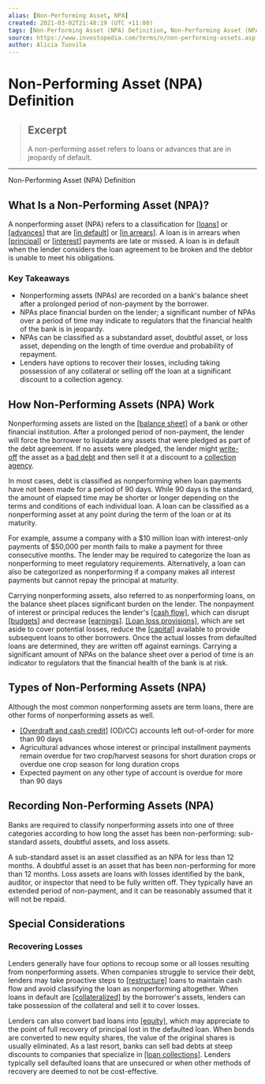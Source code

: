 ```yaml
---
alias: [Non-Performing Asset, NPA]
created: 2021-03-02T21:48:19 (UTC +11:00)
tags: [Non-Performing Asset (NPA) Definition, Non-Performing Asset (NPA) Definition]
source: https://www.investopedia.com/terms/n/non-performing-assets.asp
author: Alicia Tuovila
---
```


# Non-Performing Asset (NPA) Definition

> ## Excerpt
> A non-performing asset refers to loans or advances that are in jeopardy of default.

---

Non-Performing Asset (NPA) Definition
## What Is a Non-Performing Asset (NPA)?

A nonperforming asset (NPA) refers to a classification for [[loans]](https://www.investopedia.com/terms/l/loan.asp) or [[advances]](https://www.investopedia.com/terms/a/advance-funding.asp) that are [[in default]](https://www.investopedia.com/terms/d/default2.asp) or [[in arrears]](https://www.investopedia.com/terms/a/arrears.asp). A loan is in arrears when [[principal]](https://www.investopedia.com/terms/p/principal.asp) or [[interest]](https://www.investopedia.com/terms/i/interest.asp) payments are late or missed. A loan is in default when the lender considers the loan agreement to be broken and the debtor is unable to meet his obligations.

### Key Takeaways

-   Nonperforming assets (NPAs) are recorded on a bank's balance sheet after a prolonged period of non-payment by the borrower.
-   NPAs place financial burden on the lender; a significant number of NPAs over a period of time may indicate to regulators that the financial health of the bank is in jeopardy.
-   NPAs can be classified as a substandard asset, doubtful asset, or loss asset, depending on the length of time overdue and probability of repayment.
-   Lenders have options to recover their losses, including taking possession of any collateral or selling off the loan at a significant discount to a collection agency.

## How Non-Performing Assets (NPA) Work

Nonperforming assets are listed on the [[balance sheet]](https://www.investopedia.com/terms/b/balancesheet.asp) of a bank or other financial institution. After a prolonged period of non-payment, the lender will force the borrower to liquidate any assets that were pledged as part of the debt agreement. If no assets were pledged, the lender might [write-off](https://www.investopedia.com/terms/w/write-off.asp) the asset as a [bad debt](https://www.investopedia.com/terms/b/baddebt.asp) and then sell it at a discount to a [collection agency](https://www.investopedia.com/terms/c/collectionagency.asp).

In most cases, debt is classified as nonperforming when loan payments have not been made for a period of 90 days. While 90 days is the standard, the amount of elapsed time may be shorter or longer depending on the terms and conditions of each individual loan. A loan can be classified as a nonperforming asset at any point during the term of the loan or at its maturity.

For example, assume a company with a $10 million loan with interest-only payments of $50,000 per month fails to make a payment for three consecutive months. The lender may be required to categorize the loan as nonperforming to meet regulatory requirements. Alternatively, a loan can also be categorized as nonperforming if a company makes all interest payments but cannot repay the principal at maturity.

Carrying nonperforming assets, also referred to as nonperforming loans, on the balance sheet places significant burden on the lender. The nonpayment of interest or principal reduces the lender's [[cash flow]](https://www.investopedia.com/terms/c/cashflow.asp), which can disrupt [[budgets]](https://www.investopedia.com/terms/b/budget.asp) and decrease [[earnings]](https://www.investopedia.com/terms/e/earnings.asp). [[Loan loss provisions]](https://www.investopedia.com/terms/l/loanlossprovision.asp), which are set aside to cover potential losses, reduce the [[capital]](https://www.investopedia.com/terms/c/capital.asp) available to provide subsequent loans to other borrowers. Once the actual losses from defaulted loans are determined, they are written off against earnings. Carrying a significant amount of NPAs on the balance sheet over a period of time is an indicator to regulators that the financial health of the bank is at risk.

## Types of Non-Performing Assets (NPA)

Although the most common nonperforming assets are term loans, there are other forms of nonperforming assets as well.

-   [[Overdraft and cash credit]](https://www.investopedia.com/ask/answers/110614/what-difference-between-overdraft-and-cash-credit.asp) (OD/CC) accounts left out-of-order for more than 90 days
-   Agricultural advances whose interest or principal installment payments remain overdue for two crop/harvest seasons for short duration crops or overdue one crop season for long duration crops
-   Expected payment on any other type of account is overdue for more than 90 days

## Recording Non-Performing Assets (NPA)

Banks are required to classify nonperforming assets into one of three categories according to how long the asset has been non-performing: sub-standard assets, doubtful assets, and loss assets.

A sub-standard asset is an asset classified as an NPA for less than 12 months. A doubtful asset is an asset that has been non-performing for more than 12 months. Loss assets are loans with losses identified by the bank, auditor, or inspector that need to be fully written off. They typically have an extended period of non-payment, and it can be reasonably assumed that it will not be repaid.

## Special Considerations

### Recovering Losses

Lenders generally have four options to recoup some or all losses resulting from nonperforming assets. When companies struggle to service their debt, lenders may take proactive steps to [[restructure]](https://www.investopedia.com/terms/r/restructuring.asp) loans to maintain cash flow and avoid classifying the loan as nonperforming altogether. When loans in default are [[collateralized]](https://www.investopedia.com/terms/c/collateralization.asp) by the borrower's assets, lenders can take possession of the collateral and sell it to cover losses.

Lenders can also convert bad loans into [[equity]](https://www.investopedia.com/terms/e/equity.asp), which may appreciate to the point of full recovery of principal lost in the defaulted loan. When bonds are converted to new equity shares, the value of the original shares is usually eliminated. As a last resort, banks can sell bad debts at steep discounts to companies that specialize in [[loan collections]](https://www.investopedia.com/terms/d/debt-collector.asp). Lenders typically sell defaulted loans that are unsecured or when other methods of recovery are deemed to not be cost-effective.
